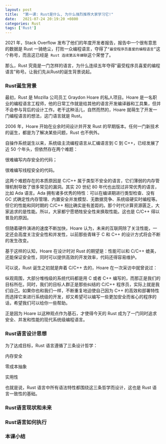 ```yaml
---
layout: post
title:  "第一课: Rust是什么, 为什么强烈推荐大家学习它!"
date:   2021-07-24 20:19:20 +0800
categories: Rust
tags: ['Rust']
---
```


2021 年，Stack Overflow 发布了他们的年度开发者报告，报告中一个很有意思的数据是 Rust 一骑绝尘，打败一众编程语言，夺得了`“最受程序员喜爱的编程语言”`这个称号，而且这已经是` Rust 连续第五年蝉联`这个荣誉了。

那么，Rust 究竟是一门怎样的语言，为什么连续五年夺得"最受程序员喜爱的编程语言"称号。让我们先从Rust的诞生背景说起。

### Rust诞生背景

最初，Rust 是 Mozilla 公司员工 Graydon Hoare 的私人项目。Hoare 是一名职业的编程语言工程师，他的日常工作就是给其他的语言开发编译器和工具集，但并不会参与背后的设计工作。老干这种活儿，自然而然的，Hoare 就萌生了开发一门编程语言的想法，这门语言就是 Rust。

2006 年，Hoare 开始在业余时间设计并开发 Rust 的早期版本。任何一门新技术的诞生，都是为了解决某些问题，Rust 也不例外。

自操作系统诞生以来，系统级主流编程语言从汇编语言到 C 到 C++，已经发展了近 50 个年头，但依然存在两个难题：

很难编写内存安全的代码；

很难编写线程安全的代码。

这两个难题存在的本质原因是 C/C++ 属于类型不安全的语言，它们薄弱的内存管理机制导致了很多常见的漏洞。其实 20 世纪 80 年代也出现过非常优秀的语言，比如 Ada 语言。Ada 拥有诸多优秀的特性：可以在编译期进行类型检查、没有 GC 式确定性内存管理、内置安全并发模型、无数据竞争、系统级硬实时编程等。但它的性能和同时期的 C/C++ 相比确实是有差距的。那个时代计算资源匮乏，大家追求的是性能。所以，大家都宁愿牺牲安全性来换取性能。这也是 C/C++ 得以普及的原因。

但随着硬件演进的速度不断加快，Hoare 认为，未来的互联网除了关注性能，一定还会高度关注安全性和并发性，以前那些青睐于 C 和 C++ 的设计方式将会不断的发生改变。

基于这样的认知，Hoare 在设计时对 Rust 的期望是：性能可以和 C/C++ 媲美，还能保证安全性，同时可以提供高效的开发效率，代码还得容易维护。

可以说，Rust 诞生之初就是奔着 C/C++ 去的，Hoare 在一次采访中就曾说过：

纵观周围，大部分堆栈级的系统代码都是用 C 或者 C++ 编写的，而那正是我们的目标所在。同时，我们的目标人群正是那些纠结的 C/C++ 程序员，实际上就是我们自己。如果你也和我们一样，不断重复地迫使自己因为 C++ 的高效和部署特性而选择它来进行系统级的开发，却又希望可以编写一些更加安全而省心的程序的话，希望我们可以给你一些帮助。

正是因为 Hoare 以这种观点作为基石，才使得今天的 Rust 成为了一门同时追求安全、并发和性能的现代系统级编程语言。

### Rust语言设计思想

为了达成目标，Rust 语言遵循了三条设计哲学：

内存安全

零成本抽象

实用性

也就是说，Rust 语言中所有语法特性都围绕这三条哲学而设计，这也是 Rust 语言一致性的基础。

### Rust语言现状和未来

### Rust语言如何执行

### 本课小结
